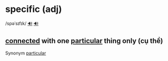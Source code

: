 # specific (adj)

/spəˈsɪfɪk/ [🔊](https://www.oxfordlearnersdictionaries.com/media/english/uk_pron/s/spe/speci/specific__gb_3.mp3) [🔊](https://www.oxfordlearnersdictionaries.com/media/english/us_pron/s/spe/speci/specific__us_1.mp3)

## [connected](../c/connected-adj.md#having-a-link-between-them-liên-quan) with one [particular](../p/particular-adj.md#used-to-emphasize-that-you-are-referring-to-one-individual-person-thing-or-type-of-thing-and-not-others-cụ-thể-riêng-đặc-biệt) thing only (cụ thể)

Synonym [particular](../p/particular-adj.md#used-to-emphasize-that-you-are-referring-to-one-individual-person-thing-or-type-of-thing-and-not-others-cụ-thể-riêng-đặc-biệt)